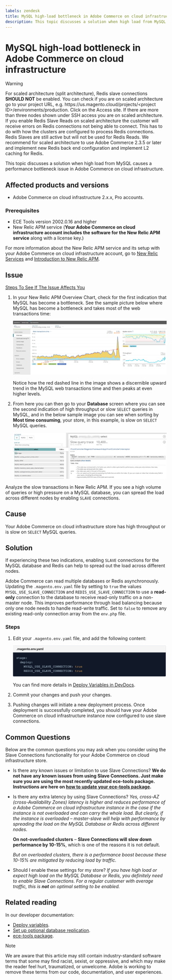 ```yaml
---
labels: zendesk
title: MySQL high-load bottleneck in Adobe Commerce on cloud infrastructure
description: This topic discusses a solution when high load from MySQL causes a performance bottleneck issue in Adobe Commerce on cloud infrastructure.
---
```


# MySQL high-load bottleneck in Adobe Commerce on cloud infrastructure

>[!WARNING]
>
>For scaled architecture (split architecture), Redis slave connections **SHOULD NOT** be enabled. You can check if you are on scaled architecture go to your project URL, e.g. https:&#8203;//us.magento.cloud/projects/&lt;project ID&gt;/environments/production. Click on the Access site. If there are more than three nodes shown under SSH access you are on scaled architecture. If you enable Redis Slave Reads on scaled architecture the customer will receive errors on Redis connections not being able to connect. This has to do with how the clusters are configured to process Redis connections. Redis Slaves are still active but will not be used for Redis Reads. We recommend for scaled architecture to use Adobe Commerce 2.3.5 or later and implement new Redis back end configuration and implement L2 caching for Redis.

This topic discusses a solution when high load from MySQL causes a performance bottleneck issue in Adobe Commerce on cloud infrastructure.

## Affected products and versions

* Adobe Commerce on cloud infrastructure 2.x.x, Pro accounts.

### Prerequisites

* ECE Tools version 2002.0.16 and higher
* New Relic APM service (**Your Adobe Commerce on cloud infrastructure account includes the software for the New Relic APM service** along with a license key.)

For more information about the New Relic APM service and its setup with your Adobe Commerce on cloud infrastructure account, go to [New Relic Services](https://devdocs.magento.com/guides/v2.3/cloud/project/new-relic.html) and [Introduction to New Relic APM](https://docs.newrelic.com/docs/apm/new-relic-apm/getting-started/introduction-apm/).

## Issue

 <u>Steps To See If The Issue Affects You</u>

1. In your New Relic APM Overview Chart, check for the first indication that MySQL has become a bottleneck. See the sample picture below where MySQL has become a bottleneck and takes most of the web transactions time:

    ![KB-372_image002.png](assets/KB-372_image002.png)

    Notice how the red dashed line in the image shows a discernible upward trend in the MySQL web transactions time and then peaks at even higher levels.
1. From here you can then go to your **Database** screen where you can see the second indication of high throughput or slow `SELECT` queries in MySQL, and in the below sample image you can see when sorting by **Most time consuming**, your store, in this example, is slow on `SELECT` MySQL queries.

    ![KB-372_image003_BlurredExtension.png](assets/KB-372_image003_BlurredExtension.png)

Analyze the slow transactions in New Relic APM. If you see a high volume of queries or high pressure on a MySQL database, you can spread the load across different nodes by enabling `SLAVE` connections.

## Cause

Your Adobe Commerce on cloud infrastructure store has high throughput or is slow on `SELECT` MySQL queries.

## Solution

If experiencing these two indications, enabling `SLAVE` connections for the MySQL database and Redis can help to spread out the load across different nodes.

Adobe Commerce can read multiple databases or Redis asynchronously. Updating the `.magento.env.yaml` file by setting to `true` the values `MYSQL_USE_SLAVE_CONNECTION` and `REDIS_USE_SLAVE_CONNECTION` to use a **read-only** connection to the database to receive read-only traffic on a non-master node. This improves performance through load balancing because only one node needs to handle read-write traffic. Set to `false` to remove any existing read-only connection array from the `env.php` file.

### Steps

1. Edit your `.magento.env.yaml` file, and add the following content:

    ![KB-372_image004.png](assets/KB-372_image004.png)

    You can find more details in [Deploy Variables in DevDocs](https://devdocs.magento.com/cloud/env/variables-deploy.html#mysql_use_slave_connection).

1. Commit your changes and push your changes.
1. Pushing changes will initiate a new deployment process. Once deployment is successfully completed, you should have your Adobe Commerce on cloud infrastructure instance now configured to use slave connections.

## Common Questions

Below are the common questions you may ask when you consider using the Slave Connections functionality for your Adobe Commerce on cloud infrastructure store.

* Is there any known issues or limitation to use Slave Connections? **We do not have any known issues from using Slave Connections. Just make sure you are using the most recently updated ece-tools package. Instructions are here on [how to update your ece-tools package](https://devdocs.magento.com/cloud/project/ece-tools-update.html).**
* Is there any extra latency by using Slave Connections? *Yes, cross-AZ (cross-Availability Zones) latency is higher and reduces performance of a Adobe Commerce on cloud infrastructure instance in the case if the instance is not overloaded and can carry the whole load. But clearly, if the instance is overloaded &ndash;  master-slave will help with performance by spreading the load on the MySQL Database or Redis across different nodes.*

    **On not-overloaded clusters** &ndash;  **Slave Connections will slow down performance by 10-15%**, which is one of the reasons it is not default.

    *But on overloaded clusters, there is a performance boost because these 10-15% are mitigated by reducing load by traffic.*
* Should I enable these settings for my store? *If you have high load or expect high load on the MySQL Database or Redis, you definitely need to enable Slave Connections. For a regular customer with average traffic, this is **not** an optimal setting to be enabled.*

## Related reading

In our developer documentation:

* [Deploy variables](https://devdocs.magento.com/cloud/env/variables-deploy.html).
* [Set up optional database replication](https://devdocs.magento.com/guides/v2.3/config-guide/multi-master/multi-master_slavedb.html).
* [ece-tools package](https://devdocs.magento.com/cloud/reference/ece-tools-reference.html).

>[!NOTE]
>
>We are aware that this article may still contain industry-standard software terms that some may find racist, sexist, or oppressive, and which may make the reader feel hurt, traumatized, or unwelcome. Adobe is working to remove these terms from our code, documentation, and user experiences.